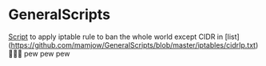 # GeneralScripts
[Script](https://github.com/mamjow/GeneralScripts/blob/master/ban.sh) to apply iptable rule to ban the whole world except CIDR in [list] (https://github.com/mamjow/GeneralScripts/blob/master/iptables/cidrIp.txt) 🔫🔫🔫 pew pew pew
